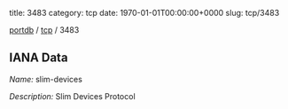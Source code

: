 title: 3483
category: tcp
date: 1970-01-01T00:00:00+0000
slug: tcp/3483

[portdb](/) / [tcp](/category/tcp.html) / 3483


## IANA Data

_Name:_ slim-devices

_Description:_ Slim Devices Protocol

